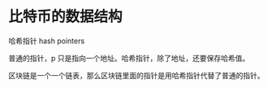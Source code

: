 # 比特币的数据结构
哈希指针 hash pointers

普通的指针，p 只是指向一个地址。哈希指针，除了地址，还要保存哈希值。

区块链是一个一个链表，那么区块链里面的指针是用哈希指针代替了普通的指针。